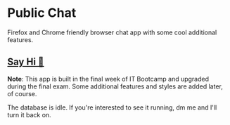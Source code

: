 # Public Chat

Firefox and Chrome friendly browser chat app with some cool additional features.

## [Say Hi 👋](https://lazars-chat.web.app)

**Note**: This app is built in the final week of IT Bootcamp and upgraded during the final exam. Some additional features and styles are added later, of course.

The database is idle. If you're interested to see it running, dm me and I'll turn it back on.
